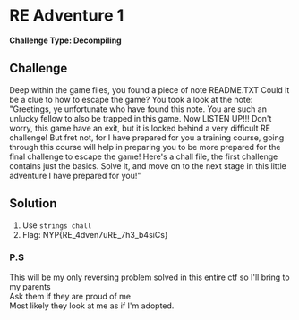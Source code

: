 # RE Adventure 1

**Challenge Type: Decompiling**  

## Challenge

Deep within the game files, you found a piece of note README.TXT Could it be a clue to how to escape the game? You took a look at the note:
"Greetings, ye unfortunate who have found this note. You are such an unlucky fellow to also be trapped in this game. Now LISTEN UP!!! Don't worry, this game have an exit, but it is locked behind a very difficult RE challenge! But fret not, for I have prepared for you a training course, going through this course will help in preparing you to be more prepared for the final challenge to escape the game! Here's a chall file, the first challenge contains just the basics. Solve it, and move on to the next stage in this little adventure I have prepared for you!"



## Solution 

1) Use ``` strings chall ```
2) Flag: NYP{RE_4dven7uRE_7h3_b4siCs}

### P.S 

This will be my only reversing problem solved in this entire ctf so I'll bring to my parents
<br> Ask them if they are proud of me
<br> Most likely they look at me as if I'm adopted. 